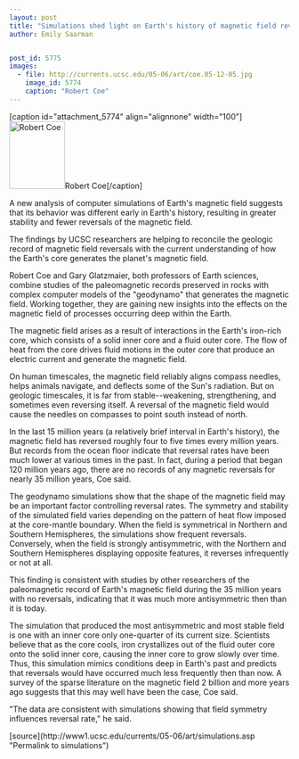 ```yaml
---
layout: post
title: "Simulations shed light on Earth's history of magnetic field reversals"
author: Emily Saarman


post_id: 5775
images:
  - file: http://currents.ucsc.edu/05-06/art/coe.05-12-05.jpg
    image_id: 5774
    caption: "Robert Coe"
---
```


[caption id="attachment_5774" align="alignnone" width="100"]<a href="http://localhost/mysite/wp-content/uploads/2005/12/coe.05-12-05.jpg"><img class="size-full wp-image-5774" src="http://localhost/mysite/wp-content/uploads/2005/12/coe.05-12-05.jpg" alt="Robert Coe" width="100" height="121" /></a>Robert Coe[/caption]
<a name="content" id="content"></a>
<p>
  A new analysis of computer simulations of Earth's magnetic field suggests that its behavior was different early in Earth's history, resulting in greater stability and fewer reversals of the magnetic field.
</p>
<p>
  The findings by UCSC researchers are helping to reconcile the geologic record of magnetic field reversals with the current understanding of how the Earth's core generates the planet's magnetic field.
</p>
<p>
  Robert Coe and Gary Glatzmaier, both professors of Earth sciences, combine studies of the paleomagnetic records preserved in rocks with complex computer models of the "geodynamo" that generates the magnetic field. Working together, they are gaining new insights into the effects on the magnetic field of processes occurring deep within the Earth.
</p>
<p>
  The magnetic field arises as a result of interactions in the Earth's iron-rich core, which consists of a solid inner core and a fluid outer core. The flow of heat from the core drives fluid motions in the outer core that produce an electric current and generate the magnetic field.
</p>
<p>
  On human timescales, the magnetic field reliably aligns compass needles, helps animals navigate, and deflects some of the Sun's radiation. But on geologic timescales, it is far from stable--weakening, strengthening, and sometimes even reversing itself. A reversal of the magnetic field would cause the needles on compasses to point south instead of north.
</p>
<p>
  In the last 15 million years (a relatively brief interval in Earth's history), the magnetic field has reversed roughly four to five times every million years. But records from the ocean floor indicate that reversal rates have been much lower at various times in the past. In fact, during a period that began 120 million years ago, there are no records of any magnetic reversals for nearly 35 million years, Coe said.
</p>
<p>
  The geodynamo simulations show that the shape of the magnetic field may be an important factor controlling reversal rates. The symmetry and stability of the simulated field varies depending on the pattern of heat flow imposed at the core-mantle boundary. When the field is symmetrical in Northern and Southern Hemispheres, the simulations show frequent reversals. Conversely, when the field is strongly antisymmetric, with the Northern and Southern Hemispheres displaying opposite features, it reverses infrequently or not at all.
</p>
<p>
  This finding is consistent with studies by other researchers of the paleomagnetic record of Earth's magnetic field during the 35 million years with no reversals, indicating that it was much more antisymmetric then than it is today.
</p>
<p>
  The simulation that produced the most antisymmetric and most stable field is one with an inner core only one-quarter of its current size. Scientists believe that as the core cools, iron crystallizes out of the fluid outer core onto the solid inner core, causing the inner core to grow slowly over time. Thus, this simulation mimics conditions deep in Earth's past and predicts that reversals would have occurred much less frequently then than now. A survey of the sparse literature on the magnetic field 2 billion and more years ago suggests that this may well have been the case, Coe said.
</p>
<p>
  "The data are consistent with simulations showing that field symmetry influences reversal rate," he said.
</p>
<form>
  <input name="t1" size="-1" type="hidden">
</form>




</p>
[source](http://www1.ucsc.edu/currents/05-06/art/simulations.asp "Permalink to simulations")
